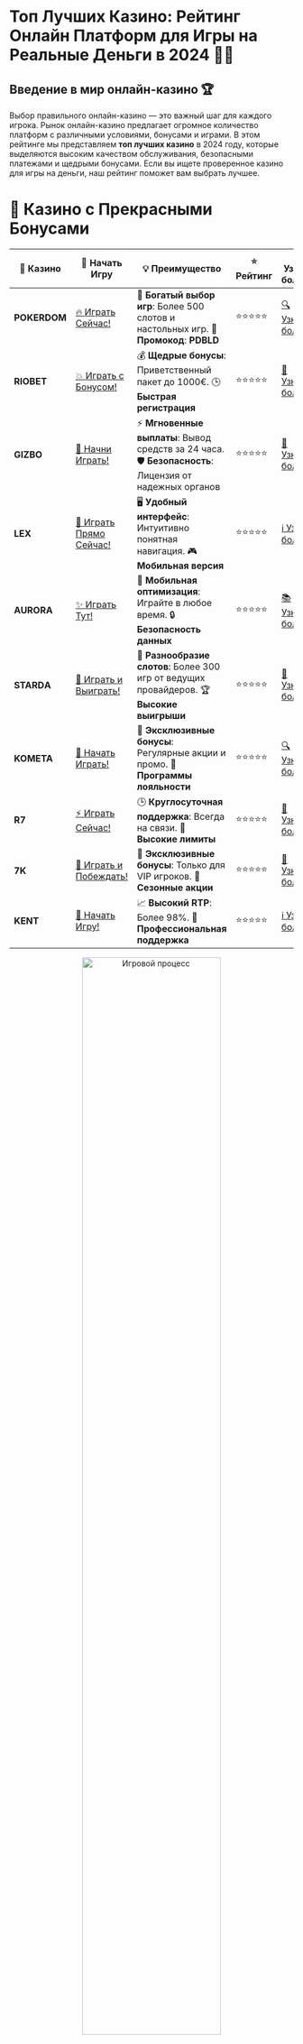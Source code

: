 # **Топ Лучших Казино: Рейтинг Онлайн Платформ для Игры на Реальные Деньги в 2024** 🎰💎

## Введение в мир онлайн-казино 🏆

Выбор правильного онлайн-казино — это важный шаг для каждого игрока. Рынок онлайн-казино предлагает огромное количество платформ с различными условиями, бонусами и играми. В этом рейтинге мы представляем **топ лучших казино** в 2024 году, которые выделяются высоким качеством обслуживания, безопасными платежами и щедрыми бонусами. Если вы ищете проверенное казино для игры на деньги, наш рейтинг поможет вам выбрать лучшее.

# 🌟 Казино с Прекрасными Бонусами

| 🎲 **Казино** | 🔗 **Начать Игру** | 💡 **Преимущество** | ⭐ **Рейтинг** | 🔗 **Узнать больше** | 🆕 **Новая информация** |
|--------------|---------------------|---------------------|----------------|----------------------|-------------------------|
| **POKERDOM**  | [🔥 Играть Сейчас!](https://brandplay.link/4k77v2yx) | 🎉 **Богатый выбор игр**: Более 500 слотов и настольных игр. 🎁 **Промокод**: **PDBLD** | ⭐⭐⭐⭐⭐ | [🔍 Узнать больше](https://brandplay.link/4k77v2yx) | 🏆 **Победители турниров** получают эксклюзивные подарки! |
| **RIOBET**    | [💥 Играть с Бонусом!](https://brandplay.link/7xBLTPyj) | 💰 **Щедрые бонусы**: Приветственный пакет до 1000€. 🕒 **Быстрая регистрация** | ⭐⭐⭐⭐⭐ | [📖 Узнать больше](https://brandplay.link/7xBLTPyj) | 💬 **Поддержка 24/7** для комфортной игры в любое время! |
| **GIZBO**     | [🚀 Начни Играть!](https://brandplay.link/bprXw4YV) | ⚡ **Мгновенные выплаты**: Вывод средств за 24 часа. 🛡️ **Безопасность**: Лицензия от надежных органов | ⭐⭐⭐⭐⭐ | [📝 Узнать больше](https://brandplay.link/bprXw4YV) | 🔒 **SSL-шифрование** для максимальной безопасности данных игроков. |
| **LEX**       | [💎 Играть Прямо Сейчас!](https://brandplay.link/zW4hdDFV) | 🖥️ **Удобный интерфейс**: Интуитивно понятная навигация. 🎮 **Мобильная версия** | ⭐⭐⭐⭐⭐ | [ℹ️ Узнать больше](https://brandplay.link/zW4hdDFV) | 📱 **Поддержка всех мобильных устройств** для удобства игры в любом месте. |
| **AURORA**    | [✨ Играть Тут!](https://10trafic-stat2.com/click/668546556bcc6313411604bd/6766/13032/subaccount) | 📱 **Мобильная оптимизация**: Играйте в любое время. 🔒 **Безопасность данных** | ⭐⭐⭐⭐⭐ | [📚 Узнать больше](https://10trafic-stat2.com/click/668546556bcc6313411604bd/6766/13032/subaccount) | 🌍 **Международная лицензия** на деятельность в разных странах. |
| **STARDА**    | [🎉 Играть и Выиграть!](https://brandplay.link/fB7xwRFL) | 🎰 **Разнообразие слотов**: Более 300 игр от ведущих провайдеров. 🏆 **Высокие выигрыши** | ⭐⭐⭐⭐⭐ | [🔎 Узнать больше](https://brandplay.link/fB7xwRFL) | 🎉 **Ежемесячные турниры** с крупными призами! |
| **KOMETA**    | [🎁 Начать Играть!](https://brandplay.link/8ZymQJV8) | 🎁 **Эксклюзивные бонусы**: Регулярные акции и промо. 🔄 **Программы лояльности** | ⭐⭐⭐⭐⭐ | [🔍 Узнать больше](https://brandplay.link/8ZymQJV8) | 🌟 **Персонализированные предложения** для долгосрочных игроков. |
| **R7**        | [⚡ Играть Сейчас!](https://brandplay.link/bMd3Yjsw) | 🕒 **Круглосуточная поддержка**: Всегда на связи. 💸 **Высокие лимиты** | ⭐⭐⭐⭐⭐ | [📖 Узнать больше](https://brandplay.link/bMd3Yjsw) | 🎯 **Рейтинг игроков** для лучших участников. |
| **7K**        | [🎯 Играть и Побеждать!](https://brandplay.link/BvQyFShp) | 🌟 **Эксклюзивные бонусы**: Только для VIP игроков. 🎉 **Сезонные акции** | ⭐⭐⭐⭐⭐ | [📝 Узнать больше](https://brandplay.link/BvQyFShp) | 🥇 **Особые привилегии** для постоянных игроков. |
| **KENT**      | [🔑 Начать Игру!](https://brandplay.link/Fv2WP3js) | 📈 **Высокий RTP**: Более 98%. 💼 **Профессиональная поддержка** | ⭐⭐⭐⭐⭐ | [ℹ️ Узнать больше](https://brandplay.link/Fv2WP3js) | 💬 **Поддержка на нескольких языках** для удобства игроков. |

<div align="center"> <img src="https://i.pinimg.com/originals/1d/b3/25/1db325483acbe642c6d4e6fdd73a4988.gif" alt="Игровой процесс" width="70%"> </div>
---

# 🚀 Быстрые Выигрыши и Поддержка

| 🎲 **Казино** | 🔗 **Начать Игру** | 💡 **Преимущество** | ⭐ **Рейтинг** | 🔗 **Узнать больше** | 🆕 **Новая информация** |
|--------------|---------------------|---------------------|----------------|----------------------|-------------------------|
| **GAMA**      | [🎯 Играть Прямо Сейчас!](https://brandplay.link/j6NMKsDz) | 🔍 **Интуитивный интерфейс**: Легкость использования. 🏅 **Престижные турниры** | ⭐⭐⭐⭐☆ | [🔎 Узнать больше](https://brandplay.link/j6NMKsDz) | 🏆 **Турниры с большими призами** каждый месяц. |
| **ONION**     | [💥 Играть и Выигрывать!](https://brandplay.link/zBGRVpQ9) | 🤑 **Низкие ставки**: Идеально для начинающих. 🔄 **Быстрые выводы** | ⭐⭐⭐⭐☆ | [🔍 Узнать больше](https://brandplay.link/zBGRVpQ9) | 🎮 **Казино для новичков** с простыми правилами. |
| **ЧЕМПИОН**   | [🏅 Играть в Турнире!](https://temon-gter.cfd/go/lRq?p80412p304504pcc44t17455) | 🏅 **Лояльная программа**: Награды за активность. 🎁 **Ежемесячные бонусы** | ⭐⭐⭐⭐☆ | [📖 Узнать больше](https://temon-gter.cfd/go/lRq?p80412p304504pcc44t17455) | 🥇 **Турниры и лояльность** — каждый шаг вознаграждается. |
| **VAVADA**    | [🚀 Играть Без Ожидания!](https://vavadapartner.pro/?promo=ea5c9275-6854-4505-94fc-95ab18221945-linkb2) | 🚀 **Быстрая регистрация**: Начните играть мгновенно. 🔐 **Безопасные транзакции** | ⭐⭐⭐⭐☆ | [📝 Узнать больше](https://vavadapartner.pro/?promo=ea5c9275-6854-4505-94fc-95ab18221945-linkb2) | 🏆 **Программа для новых игроков** с бонусами за регистрацию. |
| **FRIENDS**   | [🎉 Играть и Развлекаться!](https://gofriends.mba/linkb2) | 🤝 **Социальные игры**: Играйте с друзьями. 🌐 **Мультиплатформенность** | ⭐⭐⭐⭐☆ | [ℹ️ Узнать больше](https://gofriends.mba/linkb2) | 🎮 **Играйте с друзьями** и зарабатывайте бонусы за совместные действия. |
| **1WIN**      | [⚡ Играть и Выигрывать!](https://brandplay.link/smXVpBbG) | 🏆 **Спортивные ставки**: Широкий выбор видов спорта. 💵 **Высокие коэффициенты** | ⭐⭐⭐⭐☆ | [📚 Узнать больше](https://brandplay.link/smXVpBbG) | ⚽ **Бонусы на спортивные ставки** для активных игроков. |
| **DRIP**      | [💥 Играть Сразу!](https://drp-ircp01.com/c07e6a3db) | 🌐 **Инновационные игры**: Новейшие игровые технологии. 🛡️ **Высокая безопасность** | ⭐⭐⭐⭐☆ | [🔎 Узнать больше](https://drp-ircp01.com/c07e6a3db) | 🔧 **Инновационные функции** для удобства игры. |
| **JOYCASINO** | [🎰 Играть И Побеждать!](https://rpc30.call2me.pro/?/ru/registration?apkpop=0&partner=p24970p3291217pc98f) | 🎁 **Приятные бонусы**: Ежедневные акции и подарки. 🕹️ **Разнообразие игр** | ⭐⭐⭐⭐☆ | [🔍 Узнать больше](https://rpc30.call2me.pro/?/ru/registration?apkpop=0&partner=p24970p3291217pc98f) | 🎉 **Щедрые фриспины** для новых игроков. |
| **PLAYFORTUNA** | [🔥 Играть С Бонусом!](https://fortunapromo.net/alt/playfortuna/registration?0dc4a9362a71feb7e3f165fb8e766f70) | 🎉 **Регулярные акции**: Бонусы, фриспины и многое другое. 🏅 **Турниры** | ⭐⭐⭐⭐☆ | [📚 Узнать больше](https://fortunapromo.net/alt/playfortuna/registration?0dc4a9362a71feb7e3f165fb8e766f70) | 🎯 **Выгодные предложения** на популярные игры. |
| **SYKAA**     | [💸 Играть Сейчас!](https://s-two-way.com/?source=linkb2&pid=30697) | 💸 **Доступные ставки**: Идеально для новичков. 🎁 **Щедрые бонусы** | ⭐⭐⭐⭐☆ | [🔍 Узнать больше](https://s-two-way.com/?source=linkb2&pid=30697) | 💥 **Акции с большими бонусами** для новичков и опытных игроков. |

<div align="center"> <img src="https://schaeffers-cdn.s3.amazonaws.com/images/default-source/schaeffers-cdn-images/default-images/sectors/bigstock-casino-gambling-concept-with-f-369012793.jpg?sfvrsn=493ad806_4" alt="Игровой процесс" width="70%"> </div>
---

# 💸 Казино с Привлекательными Программами Лояльности

| 🎲 **Казино** | 🔗 **Начать Игру** | 💡 **Преимущество** | ⭐ **Рейтинг** | 🔗 **Узнать больше** | 🆕 **Новая информация** |
|--------------|---------------------|---------------------|----------------|----------------------|-------------------------|
| **KOMETA**    | [🎯 Начни Играть!](https://brandplay.link/8ZymQJV8) | 🎁 **Эксклюзивные бонусы**: Регулярные акции и промо. 🔄 **Программы лояльности** | ⭐⭐⭐⭐⭐ | [🔍 Узнать больше](https://brandplay.link/8ZymQJV8) | 🌟 **Персонализированные предложения** для долгосрочных игроков. |
| **1Xslots**   | [🏅 Играть Прямо Сейчас!](https://brandplay.link/hSB1khtr) | 🎉 **Множество акций**: Еженедельные бонусы и турниры. 🛡️ **Безопасность** | ⭐⭐⭐⭐⭐ | [📚 Узнать больше](https://brandplay.link/hSB1khtr) | 🏅 **Награды за активность**: участники программы лояльности получают специальные привилегии. |
| **R7**        | [🚀 Играть Сейчас!](https://brandplay.link/bMd3Yjsw) | 🕒 **Круглосуточная поддержка**: Всегда на связи. 💸 **Высокие лимиты** | ⭐⭐⭐⭐⭐ | [📖 Узнать больше](https://brandplay.link/bMd3Yjsw) | 💬 **VIP-поддержка** для постоянных игроков с приоритетом. |

<div align="center"> <img src="https://i.pinimg.com/originals/1d/b3/25/1db325483acbe642c6d4e6fdd73a4988.gif" alt="Игровой процесс" width="70%"> </div>
---

---

## ТОП 10 лучших онлайн-казино 2024 🥇

### 1. **Pokerdom** 🃏

**Pokerdom** — это одно из самых популярных казино среди российских игроков. Платформа предлагает огромный выбор игр: от слотов до покера и настольных игр. Казино также привлекает высокими коэффициентами выплат и различными бонусами, включая приветственные и бонусы на депозиты.

### 2. **Riobet** 💸

**Riobet** — это казино с великолепной репутацией и разнообразием игр. В **Riobet** есть широкий выбор слотов, настольных игр и лайв-казино. Бонусы за регистрацию и лояльность игроков делают казино отличным выбором для начинающих и опытных игроков.

### 3. **Gizbo** 🎲

**Gizbo** предлагает надежные и безопасные условия для игры на деньги, а также множество акций и бонусов. Платформа поддерживает различные способы пополнения счета и вывода средств, что делает её удобной для игроков по всему миру.

### 4. **LEX** 🌟

**LEX** — это казино, которое сочетает в себе качество и разнообразие игр. Платформа предлагает отличную навигацию, удобные способы оплаты и бонусы, которые помогут вам увеличить шансы на успех.

### 5. **Aurora** 🌠

**Aurora** — это казино с множеством игровых автоматов, рулеток и настольных игр. Казино привлекает не только качественными играми, но и быстрыми выплатами и удобными методами пополнения счета.

### 6. **Starda** ⭐

**Starda** предлагает игрокам богатый выбор слотов и карт, а также щедрые бонусы для новых клиентов. Платформа известна своими высококачественными играми и надежной системой безопасности.

### 7. **Kometa** 🌌

**Kometa** — это казино с хорошими условиями для новичков и постоянных игроков. Оно предлагает разнообразие слотов, бонусы и фриспины, а также систему лояльности для самых активных пользователей.

### 8. **R7** 💎

**R7** — это онлайн-казино с богатым выбором игр, включая популярные слоты и настольные игры. Платформа привлекает высокой репутацией и быстрыми выплатами, а также отличными бонусами.

### 9. **7K** 7️⃣

**7K** — это казино, которое идеально подходит для игроков, которые ценят разнообразие и удобство. Казино предлагает большое количество слотов и фриспинов, а также бонусы на депозиты и регулярные акции.

### 10. **Kent** 🏅

**Kent** — это онлайн-казино, которое сочетает в себе лучшие качества и удобные условия для игры. Платформа предлагает большое количество игр и высокие коэффициенты, а также безопасные и быстрые методы оплаты.

---

## Как выбрать лучшее казино? 🤔

При выборе онлайн-казино стоит учитывать несколько факторов, чтобы получить максимально выгодные условия для игры:

1. **Лицензия и безопасность** 🔒: Убедитесь, что казино имеет все необходимые лицензии для легальной деятельности.
2. **Отзывы игроков** 🏅: Почитайте отзывы других игроков, чтобы узнать, насколько надежным является казино.
3. **Выбор игр** 🎲: Казино должно предлагать разнообразие слотов, настольных игр и лайв-казино.
4. **Бонусы и акции** 🎁: Привлекательные бонусы и акции могут значительно повысить шансы на выигрыш.
5. **Методы платежей** 💳: Убедитесь, что казино поддерживает удобные способы пополнения счета и вывода средств.

---

## Заключение: Топ лучших казино для игры на деньги 🎰

Выбор лучшего онлайн-казино — это ключевой момент для каждого игрока, который хочет получать удовольствие от игры и выигрывать. Воспользуйтесь нашим рейтингом, чтобы выбрать подходящее казино с качественными играми, надежной системой выплат и отличными бонусами. Среди лучших онлайн-казино 2024 года выделяются **Pokerdom**, **Riobet**, **Gizbo**, **LEX** и другие лидеры, которые предлагают выгодные условия для игроков.

---

## Часто задаваемые вопросы (FAQ) ❓📚

### 1. Как выбрать онлайн-казино? 🎰

Выбирайте казино с лицензией, хорошими отзывами игроков, разнообразием игр и привлекательными бонусами.

### 2. Где найти рейтинг лучших онлайн-казино? 🏅

Наш рейтинг включает только проверенные и безопасные онлайн-казино, которые регулярно обновляются для вашего удобства.

### 3. Какие бонусы предлагают лучшие казино? 🎁

Лучшие казино предлагают бонусы за регистрацию, фриспины, бонусы на депозит и бездепозитные бонусы для новичков.

---

Наслаждайтесь игрой в лучших онлайн-казино и выигрывайте с нами! 🎰💎
